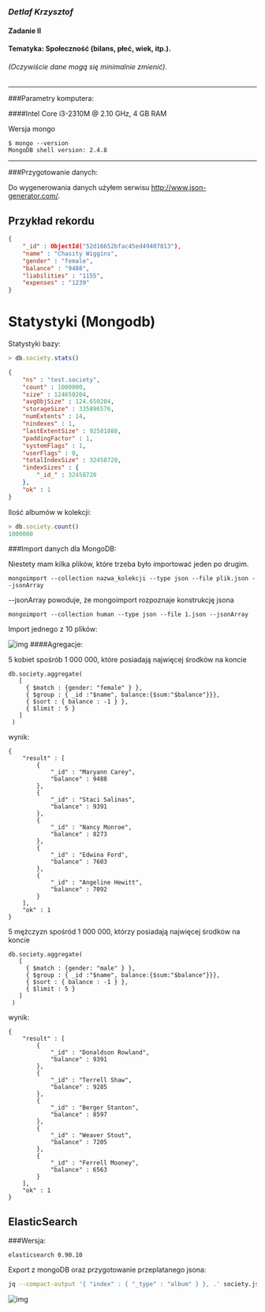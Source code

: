 ### *Detlaf Krzysztof*
#### Zadanie II
#### Tematyka: Społeczność (bilans, płeć, wiek, itp.). 
###### (Oczywiście dane mogą się minimalnie zmienić).
----
###Parametry komputera:

####Intel Core i3-2310M @ 2.10 GHz, 4 GB RAM

Wersja mongo
```
$ mongo --version
MongoDB shell version: 2.4.8
```
----


###Przygotowanie danych:

Do wygenerowania danych użyłem serwisu http://www.json-generator.com/.

Przykład rekordu
-----------
``` json
{
	"_id" : ObjectId("52d16652bfac45ed49407813"),
	"name" : "Chasity Wiggins",
	"gender" : "female",
	"balance" : "9488",
	"liabilities" : "1155",
	"expenses" : "1239"
}
```

# Statystyki (Mongodb)

Statystyki bazy:
```js
> db.society.stats()
```
```json
{
	"ns" : "test.society",
	"count" : 1000000,
	"size" : 124650204,
	"avgObjSize" : 124.650204,
	"storageSize" : 335896576,
	"numExtents" : 14,
	"nindexes" : 1,
	"lastExtentSize" : 92581888,
	"paddingFactor" : 1,
	"systemFlags" : 1,
	"userFlags" : 0,
	"totalIndexSize" : 32458720,
	"indexSizes" : {
		"_id_" : 32458720
	},
	"ok" : 1
}
```

Ilość albumów w kolekcji:
```js
> db.society.count()
1000000
```

###Import danych dla MongoDB:

Niestety mam kilka plików, które trzeba było importować jeden po drugim.
```
mongoimport --collection nazwa_kolekcji --type json --file plik.json --jsonArray
```
--jsonArray powoduje, że mongoimport rozpoznaje konstrukcję jsona
```
mongoimport --collection human --type json --file 1.json --jsonArray
```

Import jednego z 10 plików:

![img](https://raw.github.com/kdetlaf/mongoFiles/master/importToMongo.png)
####Agregacje:


5 kobiet spośrób 1 000 000, które posiadają najwięcej środków na koncie


```
db.society.aggregate(
   [
     { $match : {gender: "female" } },
     { $group : { _id :"$name", balance:{$sum:"$balance"}}},
     { $sort : { balance : -1 } },
     { $limit : 5 }
   ]
 )
```


wynik:



```
{
	"result" : [
		{
			"_id" : "Maryann Carey",
			"balance" : 9488
		},
		{
			"_id" : "Staci Salinas",
			"balance" : 9391
		},
		{
			"_id" : "Nancy Monroe",
			"balance" : 8273
		},
		{
			"_id" : "Edwina Ford",
			"balance" : 7603
		},
		{
			"_id" : "Angeline Hewitt",
			"balance" : 7092
		}
	],
	"ok" : 1
}

```


5 mężczyzn spośród 1 000 000, którzy posiadają najwięcej środków na koncie



```
db.society.aggregate(
   [
     { $match : {gender: "male" } },
     { $group : { _id :"$name", balance:{$sum:"$balance"}}},
     { $sort : { balance : -1 } },
     { $limit : 5 }
   ]
 )
```


wynik:


```
{
	"result" : [
		{
			"_id" : "Donaldson Rowland",
			"balance" : 9391
		},
		{
			"_id" : "Terrell Shaw",
			"balance" : 9285
		},
		{
			"_id" : "Berger Stanton",
			"balance" : 8597
		},
		{
			"_id" : "Weaver Stout",
			"balance" : 7205
		},
		{
			"_id" : "Ferrell Mooney",
			"balance" : 6563
		}
	],
	"ok" : 1
}

```
## ElasticSearch

###Wersja:
```
elasticsearch 0.90.10
```

Export z mongoDB oraz przygotowanie przeplatanego jsona:
```sh
jq --compact-output '{ "index" : { "_type" : "album" } }, .' society.json > societyElastic.json
```

![img](https://raw.github.com/kdetlaf/mongoFiles/master/mongoExport.png)
